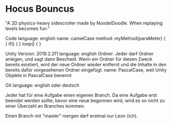 # Hocus Bouncus
"A 2D physics-heavy sidescroller made by NoodelDoodle. When replaying levels becomes fun."

Code
language: english
name: camelCase
method: myMethod(paraMeter)
        {
        }
if()
{
}
loop()
{
}

Unity
Version: 2019.2.2f1
language: english
Ordner: 
Jeder darf Ordner anlegen, und sagt dann Bescheid. Wenn ein Ordner für diesen Zweck bereits existiert, 
wird der neue Ordner wieder entfernt und die Inhalte in den bereits dafür vorgesehenen Ordner eingefügt.
name: PascalCase, weil Unity Objekte in PascalCase benennt  

Git
language: english oder deutsch

Jeder hat für eine Aufgabe einen eigenen Branch. Da eine Aufgabe erst beendet werden sollte, bevor eine 
neue begonnen wird, wird es so nicht zu einer Überzahl an Branches kommen.

Einen Branch mit "master" mergen darf erstmal nur Leon (ich).



